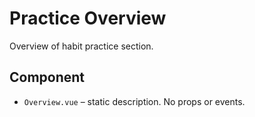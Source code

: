 # Practice Overview

Overview of habit practice section.

## Component
- `Overview.vue` – static description. No props or events.
